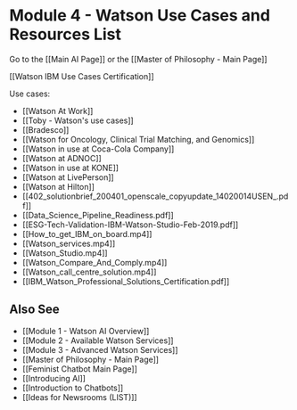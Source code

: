 # Module 4 - Watson Use Cases and Resources List

Go to the [[Main AI Page]] or the [[Master of Philosophy - Main Page]]

[[Watson IBM Use Cases Certification]]

Use cases:

- [[Watson At Work]]
- [[Toby - Watson's use cases]]
- [[Bradesco]]
- [[Watson for Oncology, Clinical Trial Matching, and Genomics]]
- [[Watson in use at Coca-Cola Company]]
- [[Watson at ADNOC]]
- [[Watson in use at KONE]]
- [[Watson at LivePerson]]
- [[Watson at Hilton]]
- [[402_solutionbrief_200401_openscale_copyupdate_14020014USEN_.pdf]]
- [[Data_Science_Pipeline_Readiness.pdf]]
- [[ESG-Tech-Validation-IBM-Watson-Studio-Feb-2019.pdf]]
- [[How_to_get_IBM_on_board.mp4]]
- [[Watson_services.mp4]]
- [[Watson_Studio.mp4]]
- [[Watson_Compare_And_Comply.mp4]]
- [[Watson_call_centre_solution.mp4]]
- [[IBM_Watson_Professional_Solutions_Certification.pdf]]

## Also See
- [[Module 1 - Watson AI Overview]]
- [[Module 2 - Available Watson Services]]
- [[Module 3 - Advanced Watson Services]]
- [[Master of Philosophy - Main Page]]
- [[Feminist Chatbot Main Page]]
- [[Introducing AI]]
- [[Introduction to Chatbots]]
- [[Ideas for Newsrooms (LIST)]]